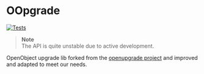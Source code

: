 # OOpgrade

[![Tests](https://github.com/gisce/oopgrade/actions/workflows/tests.yml/badge.svg)](https://github.com/gisce/oopgrade/actions/workflows/tests.yml)

> **Note**  
> The API is quite unstable due to active development.

OpenObject upgrade lib forked from the 
[openupgrade project](https://github.com/OCA/OpenUpgrade/tree/5.0/bin/openupgrade)
and improved and adapted to meet our needs.

